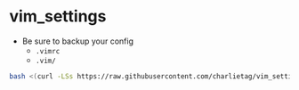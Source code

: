 # vim_settings
* Be sure to backup your config
  * `.vimrc`
  * `.vim/`

```bash
bash <(curl -LSs https://raw.githubusercontent.com/charlietag/vim_settings/master/utils/install.sh)
```
